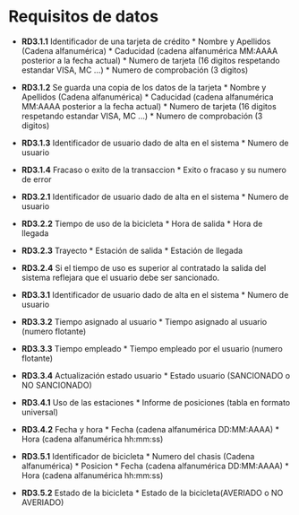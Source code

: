 # Requisitos de datos
  
- **RD3.1.1** Identificador de una tarjeta de crédito
      * Nombre y Apellidos (Cadena alfanumérica)
      * Caducidad (cadena alfanumérica MM:AAAA posterior a la fecha actual)
      * Numero de tarjeta (16 digitos respetando estandar VISA, MC ...)
      * Numero de comprobación (3 digitos)

- **RD3.1.2** Se guarda una copia de los datos de la tarjeta
      * Nombre y Apellidos (Cadena alfanumérica)
      * Caducidad (cadena alfanumérica MM:AAAA posterior a la fecha actual)
      * Numero de tarjeta (16 digitos respetando estandar VISA, MC ...)
      * Numero de comprobación (3 digitos)

- **RD3.1.3** Identificador de usuario dado de alta en el sistema
      * Numero de usuario

- **RD3.1.4** Fracaso o exito de la transaccion
      * Exito o fracaso y su numero de error

- **RD3.2.1** Identificador de usuario dado de alta en el sistema
      * Numero de usuario

- **RD3.2.2** Tiempo de uso de la bicicleta
      * Hora de salida
      * Hora de llegada

- **RD3.2.3** Trayecto
      * Estación de salida
      * Estación de llegada

- **RD3.2.4** Si el tiempo de uso es superior al contratado la salida del sistema reflejara que el usuario debe ser sancionado.

- **RD3.3.1** Identificador de usuario dado de alta en el sistema
      * Numero de usuario

- **RD3.3.2** Tiempo asignado al usuario
      * Tiempo asignado al usuario (numero flotante)

- **RD3.3.3** Tiempo empleado
      * Tiempo empleado por el usuario (numero flotante)

- **RD3.3.4** Actualización estado usuario
      * Estado usuario (SANCIONADO o NO SANCIONADO)

- **RD3.4.1** Uso de las estaciones
      * Informe de posiciones (tabla en formato universal)

- **RD3.4.2** Fecha y hora
      * Fecha (cadena alfanumérica DD:MM:AAAA)
      * Hora (cadena alfanumérica hh:mm:ss)

- **RD3.5.1** Identificador de bicicleta
      * Numero del chasis (Cadena alfanumérica)
      * Posicion
      * Fecha (cadena alfanumérica DD:MM:AAAA)
      * Hora (cadena alfanumérica hh:mm:ss)

- **RD3.5.2** Estado de la bicicleta
      * Estado de la bicicleta(AVERIADO o NO AVERIADO)
